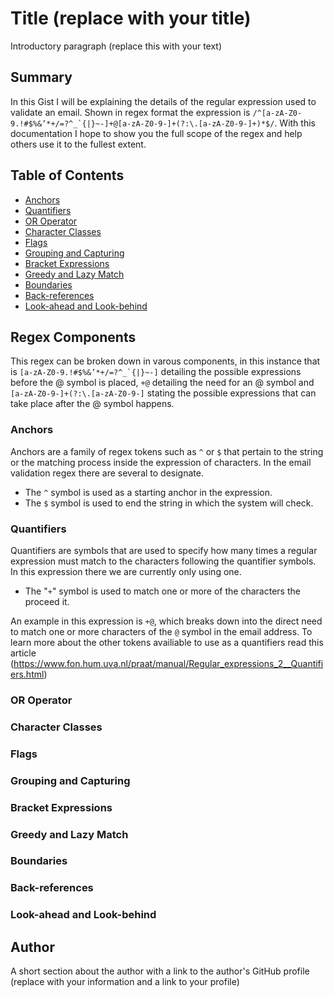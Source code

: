 # Title (replace with your title)

Introductory paragraph (replace this with your text)

## Summary

In this Gist I will be explaining the details of the regular expression used to validate an email. Shown in regex format the expression is ``` /^[a-zA-Z0-9.!#$%&’*+/=?^_`{|}~-]+@[a-zA-Z0-9-]+(?:\.[a-zA-Z0-9-]+)*$/ ```. With this documentation I hope to show you the full scope of the regex and help others use it to the fullest extent.

## Table of Contents

- [Anchors](#anchors)
- [Quantifiers](#quantifiers)
- [OR Operator](#or-operator)
- [Character Classes](#character-classes)
- [Flags](#flags)
- [Grouping and Capturing](#grouping-and-capturing)
- [Bracket Expressions](#bracket-expressions)
- [Greedy and Lazy Match](#greedy-and-lazy-match)
- [Boundaries](#boundaries)
- [Back-references](#back-references)
- [Look-ahead and Look-behind](#look-ahead-and-look-behind)

## Regex Components

This regex can be broken down in varous components, in this instance that is ```[a-zA-Z0-9.!#$%&’*+/=?^_`{|}~-]``` detailing the possible expressions before the @ symbol is placed, ```+@``` detailing the need for an @ symbol and ```[a-zA-Z0-9-]+(?:\.[a-zA-Z0-9-]``` stating the possible expressions that can take place after the @ symbol happens.

### Anchors
Anchors are a family of regex tokens such as ```^``` or ```$``` that pertain to the string or the matching process inside the expression of characters. In the email validation regex there are several to designate. 

- The ```^``` symbol is used as a starting anchor in the expression.
- The ```$``` symbol is used to end the string in which the system will check.

### Quantifiers
Quantifiers are symbols that are used to specify how many times a regular expression must match to the characters following the quantifier symbols. In this expression there we are currently only using one.

- The "```+```" symbol is used to match one or more of the characters the proceed it.

An example in this expression is ```+@```, which breaks down into the direct need to match one or more characters of the ```@``` symbol in the email address. To learn more about the other tokens availiable to use as a quantifiers read this article (https://www.fon.hum.uva.nl/praat/manual/Regular_expressions_2__Quantifiers.html)

### OR Operator

### Character Classes

### Flags

### Grouping and Capturing

### Bracket Expressions

### Greedy and Lazy Match

### Boundaries

### Back-references

### Look-ahead and Look-behind

## Author

A short section about the author with a link to the author's GitHub profile (replace with your information and a link to your profile)
